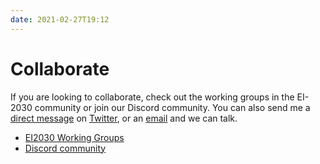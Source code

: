 ```yaml
---
date: 2021-02-27T19:12
---
```


# Collaborate

If you are looking to collaborate, check out the working groups in the EI-2030 community or join our Discord community. You can also send me a [direct message](https://twitter.com/messages/compose?recipient_id=4648173315) on [Twitter](https://twitter.com/alexsotodev), or an [email](mailto:contact@alexsoto.dev) and we can talk.

- [EI2030 Working Groups](https://forum.ei2030.org/c/working-groups/26)
- [Discord community](https://discord.com/invite/nnxKnxh)

